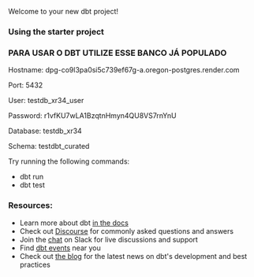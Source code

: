 Welcome to your new dbt project!

### Using the starter project

### PARA USAR O DBT UTILIZE ESSE BANCO JÁ POPULADO

Hostname: dpg-co9l3pa0si5c739ef67g-a.oregon-postgres.render.com

Port: 5432

User: testdb_xr34_user

Password: r1vfKU7wLA1BzqtnHmyn4QU8VS7rnYnU

Database: testdb_xr34

Schema: testdbt_curated

Try running the following commands:
- dbt run
- dbt test


### Resources:
- Learn more about dbt [in the docs](https://docs.getdbt.com/docs/introduction)
- Check out [Discourse](https://discourse.getdbt.com/) for commonly asked questions and answers
- Join the [chat](https://community.getdbt.com/) on Slack for live discussions and support
- Find [dbt events](https://events.getdbt.com) near you
- Check out [the blog](https://blog.getdbt.com/) for the latest news on dbt's development and best practices

